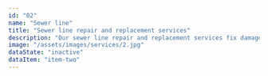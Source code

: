 ```yaml
---
id: "02"
name: "Sewer line"
title: "Sewer line repair and replacement services"
description: "Our sewer line repair and replacement services fix damaged or broken sewer lines, preventing sewage backups and potential health hazards."
image: "/assets/images/services/2.jpg"
dataState: "inactive"
dataItem: "item-two"
---
```

